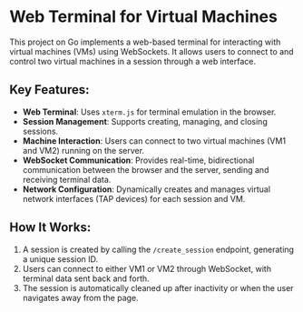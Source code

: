 # Web Terminal for Virtual Machines

This project on Go implements a web-based terminal for interacting with virtual machines (VMs) using WebSockets. It allows users to connect to and control two virtual machines in a session through a web interface.

## Key Features:
- **Web Terminal**: Uses `xterm.js` for terminal emulation in the browser.
- **Session Management**: Supports creating, managing, and closing sessions.
- **Machine Interaction**: Users can connect to two virtual machines (VM1 and VM2) running on the server.
- **WebSocket Communication**: Provides real-time, bidirectional communication between the browser and the server, sending and receiving terminal data.
- **Network Configuration**: Dynamically creates and manages virtual network interfaces (TAP devices) for each session and VM.

## How It Works:
1. A session is created by calling the `/create_session` endpoint, generating a unique session ID.
2. Users can connect to either VM1 or VM2 through WebSocket, with terminal data sent back and forth.
3. The session is automatically cleaned up after inactivity or when the user navigates away from the page.
